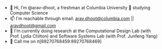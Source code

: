 - 👋 Hi, I’m @arav-dhoot, a freshman at Columbia University 🦁 studying Computer Science
- 📫 I'm reachable through email: arav.dhoot@columbia.com || aravdhoot@gmail.com
- 🧐 I'm currently doing research at the Computational Design Lab (with Prof. Lydia Chilton) and Software Systems Lab (with Prof. Junfeng Yang)
- 🤙 Call me on π[89270768459:89270768469]

<!---
arav-dhoot/arav-dhoot is a ✨ special ✨ repository because its `README.md` (this file) appears on your GitHub profile.
You can click the Preview link to take a look at your changes.

- 👀 I’m interested in machine learning and deep-learning, specifically, generative AI and computer vision
--->
